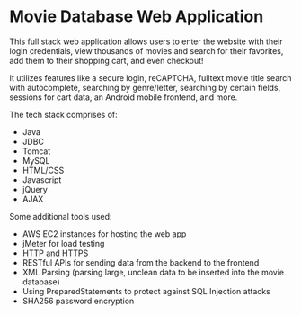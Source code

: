 # Movie Database Web Application


This full stack web application allows users to enter the website with their login credentials, view thousands of movies and search for their favorites, add them to their shopping cart, and even checkout! 

It utilizes features like a secure login, reCAPTCHA, fulltext movie title search with autocomplete, searching by genre/letter, searching by certain fields, sessions for cart data, an Android mobile frontend, and more. 

The tech stack comprises of:
- Java
- JDBC
- Tomcat
- MySQL
- HTML/CSS
- Javascript
- jQuery
- AJAX


Some additional tools used:
- AWS EC2 instances for hosting the web app
- jMeter for load testing
- HTTP and HTTPS
- RESTful APIs for sending data from the backend to the frontend
- XML Parsing (parsing large, unclean data to be inserted into the movie database)
- Using PreparedStatements to protect against SQL Injection attacks
- SHA256 password encryption


